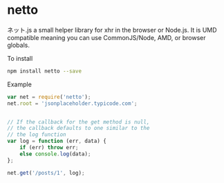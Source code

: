 # netto
ネット.js a small helper library for xhr in the browser or Node.js.
It is UMD compatible meaning you can use CommonJS/Node, AMD, or browser globals.

To install
```bash
npm install netto --save
```

Example 
```js
var net = require('netto');
net.root = 'jsonplaceholder.typicode.com';


// If the callback for the get method is null,
// the callback defaults to one similar to the
// the log function
var log = function (err, data) {
    if (err) throw err;
    else console.log(data);
};

net.get('/posts/1', log);
```
